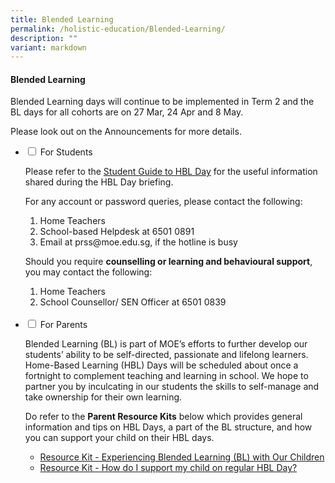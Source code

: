 ```yaml
---
title: Blended Learning
permalink: /holistic-education/Blended-Learning/
description: ""
variant: markdown
---
```

#### **Blended Learning**

Blended Learning days will continue to be implemented in Term 2 and the BL days for all cohorts are on 27 Mar, 24 Apr and 8 May. 

Please look out on the Announcements for more details.
<br>
<ul class="jekyllcodex_accordion">
	
<li><input type="checkbox" id="accordion1">  
<label for="accordion1">For Students</label><div>  
<p>Please refer to the <a href="/files/Student%20Guide%20to%20BL%20Day_v2%20(1).pdf">Student Guide to HBL Day</a> for the useful information shared during the HBL Day briefing. 
	
For any account or password queries, please contact the following:</p>
<ol type="1">
  <li>Home Teachers</li>
  <li>School-based Helpdesk at&nbsp;6501 0891</li>
  <li>Email at prss@moe.edu.sg,  if the hotline is busy</li>
</ol>  
	<p>Should you require <b>counselling or learning and behavioural support</b>, you may contact the following: </p>
<ol type="1">
	<li>Home Teachers</li>
	<li>School Counsellor/ SEN Officer at 6501 0839</li>
 <br>
</ol></div></li>  
  
<li><input type="checkbox" id="accordion2">  
<label for="accordion2">For Parents</label><div>  
<p> Blended Learning (BL) is part of MOE’s efforts to further develop our students’ ability to be self-directed, passionate and lifelong learners. Home-Based Learning (HBL) Days will be scheduled about once a fortnight to complement teaching and learning in school. We hope to partner you by inculcating in our students the skills to self-manage and take ownership for their own learning.</p>

<p>Do refer to the <b>Parent Resource Kits</b> below which provides general information and tips on HBL Days, a part of the BL structure, and how you can support your child on their HBL days.</p>
<p>
</p><ul>
	<li><a href="/files/Resource%20Kit%20-%20Experiencing%20Blended%20Learning%20BL%20with%20Our%20Children%20(1).pdf">Resource Kit - Experiencing Blended Learning (BL) with Our Children</a>
</li>
	<li><a href="/files/How%20do%20I%20support%20my%20child%20on%20regular%20HBL%20Day_final%20PRSS%20(1).pdf">Resource Kit - How do I support my child on regular HBL Day?</a>
</li>
</ul><p></p></div></li></ul>